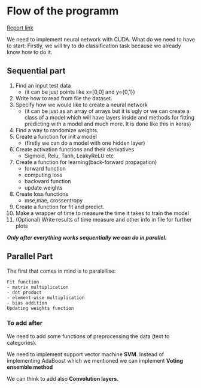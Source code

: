 # Flow of the programm

[Report link](https://www.overleaf.com/5644215827cjqmysvcmkwr#fcb819)

We need to implement neural network with CUDA.
What do we need to have to start:
Firstly, we will try to do classification task because we already know how to do it.

## Sequential part

1. Find an input test data 		
	- (it can be just points like x=[0,0] and y={0,1}) 
2. Write how to read from file the dataset.
3. Specify how we would like to create a neural network 
	- (it can be just as an array of arrays but it is ugly or we can create a class of a model
which will have layers inside and methods for fitting predicting with a model and much more.
It is done like this in keras)
4. Find a way to randomize weights.
5. Create a function for init a model 	
    - (firstly we can do a model with one hidden layer)
6. Create activation functions and their derivatives
	- Sigmoid, Relu, Tanh, LeakyReLU etc
7. Create a function for learning(back-forward propagation)
	- forward function
	- computing loss
	- backward function
	- update weights
8. Create loss functions
	- mse,mae, crossentropy
9. Create a function for fit and predict.
10. Make a wrapper of time to measure the time it takes to train the model
11. (Optional) Write results of time measure and other info in file for further plots

___Only after everything works sequentially we can do in parallel.___

## Parallel Part

The first that comes in mind is to paralellise:
	
	Fit function
	- matrix multiplication
	- dot product
	- element-wise multiplication
	- bias addition
	Updating weights function

### To add after

We need to add some functions of preprocessing the data (text to categories).

We need to implement support vector machine **SVM**.
Instead of implementing AdaBoost which we mentioned we can implement __Voting ensemble method__


We can think to add also **Convolution layers**.




